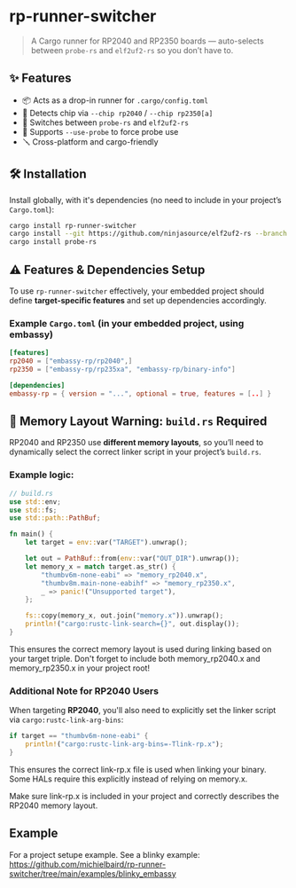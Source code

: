 # rp-runner-switcher

> A Cargo runner for RP2040 and RP2350 boards — auto-selects between `probe-rs` and `elf2uf2-rs` so you don’t have to.

## ✨ Features

- 📦 Acts as a drop-in runner for `.cargo/config.toml`
- 🔌 Detects chip via `--chip rp2040` / `--chip rp2350[a]`
- 🔁 Switches between `probe-rs` and `elf2uf2-rs`
- 🔧 Supports `--use-probe` to force probe use
- 🪛 Cross-platform and cargo-friendly

## 🛠️ Installation

Install globally, with it's dependencies (no need to include in your project’s `Cargo.toml`):

```sh
cargo install rp-runner-switcher
cargo install --git https://github.com/ninjasource/elf2uf2-rs --branch pico2-support
cargo install probe-rs
```

## ⚠️ Features & Dependencies Setup

To use `rp-runner-switcher` effectively, your embedded project should define **target-specific features** and set up dependencies accordingly.

### Example `Cargo.toml` (in your embedded project, using embassy)

```toml
[features]
rp2040 = ["embassy-rp/rp2040",]
rp2350 = ["embassy-rp/rp235xa", "embassy-rp/binary-info"]

[dependencies]
embassy-rp = { version = "...", optional = true, features = [..] }
```


## 🧱 Memory Layout Warning: `build.rs` Required

RP2040 and RP2350 use **different memory layouts**, so you’ll need to dynamically select the correct linker script in your project’s `build.rs`.

### Example logic:

```rust
// build.rs
use std::env;
use std::fs;
use std::path::PathBuf;

fn main() {
    let target = env::var("TARGET").unwrap();

    let out = PathBuf::from(env::var("OUT_DIR").unwrap());
    let memory_x = match target.as_str() {
        "thumbv6m-none-eabi" => "memory_rp2040.x",
        "thumbv8m.main-none-eabihf" => "memory_rp2350.x",
        _ => panic!("Unsupported target"),
    };

    fs::copy(memory_x, out.join("memory.x")).unwrap();
    println!("cargo:rustc-link-search={}", out.display());
}
```

This ensures the correct memory layout is used during linking based on your target triple. Don't forget to include both memory_rp2040.x and memory_rp2350.x in your project root!

### Additional Note for RP2040 Users

When targeting **RP2040**, you'll also need to explicitly set the linker script via `cargo:rustc-link-arg-bins`:

```rust
if target == "thumbv6m-none-eabi" {
    println!("cargo:rustc-link-arg-bins=-Tlink-rp.x");
}
```

This ensures the correct link-rp.x file is used when linking your binary. Some HALs require this explicitly instead of relying on memory.x.

Make sure link-rp.x is included in your project and correctly describes the RP2040 memory layout.

## Example

For a project setupe example. See a blinky example: https://github.com/michielbaird/rp-runner-switcher/tree/main/examples/blinky_embassy